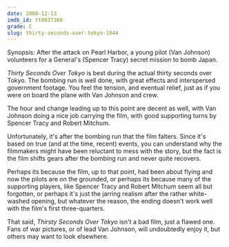 ```yaml
---
date: 2008-12-13
imdb_id: tt0037366
grade: C
slug: thirty-seconds-over-tokyo-1944
---
```


Synopsis: After the attack on Pearl Harbor, a young pilot (Van Johnson) volunteers for a General's (Spencer Tracy) secret mission to bomb Japan.

_Thirty Seconds Over Tokyo_ is best during the actual thirty seconds over Tokyo. The bombing run is well done, with great effects and interspersed government footage. You feel the tension, and eventual relief, just as if you were on board the plane with Van Johnson and crew.

The hour and change leading up to this point are decent as well, with Van Johnson doing a nice job carrying the film, with good supporting turns by Spencer Tracy and Robert Mitchum.

Unfortunately, it's after the bombing run that the film falters. Since it's based on true (and at the time, recent) events, you can understand why the filmmakers might have been reluctant to mess with the story, but the fact is the film shifts gears after the bombing run and never quite recovers.

Perhaps its because the film, up to that point, had been about flying and now the pilots are on the grounded, or perhaps its because many of the supporting players, like Spencer Tracy and Robert Mitchum seem all but forgotten, or perhaps it's just the jarring realism after the rather white-washed opening, but whatever the reason, the ending doesn't work well with the film's first three-quarters.

That said, _Thirsty Seconds Over Tokyo_ isn't a bad film, just a flawed one. Fans of war pictures, or of lead Van Johnson, will undoubtedly enjoy it, but others may want to look elsewhere.
